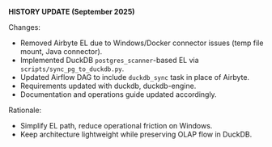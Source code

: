 **HISTORY UPDATE (September 2025)**

Changes:
- Removed Airbyte EL due to Windows/Docker connector issues (temp file mount, Java connector).
- Implemented DuckDB `postgres_scanner`-based EL via `scripts/sync_pg_to_duckdb.py`.
- Updated Airflow DAG to include `duckdb_sync` task in place of Airbyte.
- Requirements updated with duckdb, duckdb-engine.
- Documentation and operations guide updated accordingly.

Rationale:
- Simplify EL path, reduce operational friction on Windows.
- Keep architecture lightweight while preserving OLAP flow in DuckDB.
